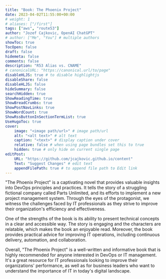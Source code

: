 ```yaml
---
title: "Book: The Phoenix Project"
date: 2023-04-02T11:55:00+00:00
# weight: 1
# aliases: ["/first"]
tags: ["aws", "route53"]
author: "Jozef Cajkovic, OpenAI ChatGPT"
# author: ["Me", "You"] # multiple authors
showToc: true
TocOpen: false
draft: false
hidemeta: false
comments: false
description: "R53 Alias vs. CNAME"
# canonicalURL: "https://canonical.url/to/page"
disableHLJS: true # to disable highlightjs
disableShare: false
disableHLJS: false
hideSummary: false
searchHidden: true
ShowReadingTime: true
ShowBreadCrumbs: true
ShowPostNavLinks: true
ShowWordCount: true
ShowRssButtonInSectionTermList: true
UseHugoToc: true
cover:
    image: "<image path/url>" # image path/url
    alt: "<alt text>" # alt text
    caption: "<text>" # display caption under cover
    relative: false # when using page bundles set this to true
    hidden: true # only hide on current single page
editPost:
    URL: "https://github.com/jcajkovic.github.io/content"
    Text: "Suggest Changes" # edit text
    appendFilePath: true # to append file path to Edit link
---
```


"The Phoenix Project" is a captivating novel that provides valuable insights into DevOps principles and practices. It tells the story of a struggling fictional company called Parts Unlimited, and its efforts to implement a new project management system. Through the eyes of the protagonist, we witness the challenges faced by IT professionals as they strive to improve their organization's efficiency and effectiveness.

One of the strengths of the book is its ability to present technical concepts in a clear and accessible way. The story is engaging and the characters are relatable, which makes the book an enjoyable read. Moreover, the book provides practical advice for improving IT operations, including continuous delivery, automation, and collaboration.

Overall, "The Phoenix Project" is a well-written and informative book that is highly recommended for anyone interested in DevOps or IT management. It's a great resource for IT professionals looking to improve their organizations' performance, as well as for business leaders who want to understand the importance of IT in today's digital landscape.